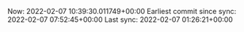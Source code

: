 Now: 2022-02-07 10:39:30.011749+00:00 Earliest commit since sync: 2022-02-07 07:52:45+00:00 Last sync: 2022-02-07 01:26:21+00:00
